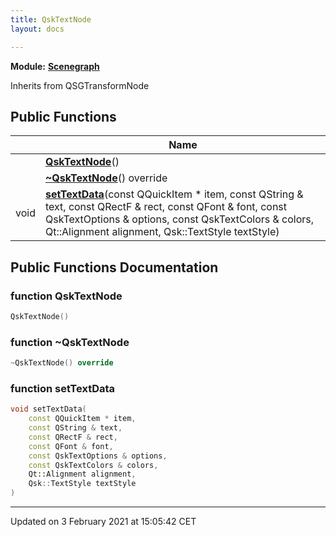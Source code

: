 ```yaml
---
title: QskTextNode
layout: docs

---
```



**Module:** **[Scenegraph](/docs/modules/group__Scenegraph/)**



Inherits from QSGTransformNode

## Public Functions

|                | Name           |
| -------------- | -------------- |
| | **[QskTextNode](/docs/classes/classQskTextNode/#function-qsktextnode)**() |
| | **[~QskTextNode](/docs/classes/classQskTextNode/#function-~qsktextnode)**() override |
| void | **[setTextData](/docs/classes/classQskTextNode/#function-settextdata)**(const QQuickItem * item, const QString & text, const QRectF & rect, const QFont & font, const QskTextOptions & options, const QskTextColors & colors, Qt::Alignment alignment, Qsk::TextStyle textStyle) |

## Public Functions Documentation

### function QskTextNode

```cpp
QskTextNode()
```


### function ~QskTextNode

```cpp
~QskTextNode() override
```


### function setTextData

```cpp
void setTextData(
    const QQuickItem * item,
    const QString & text,
    const QRectF & rect,
    const QFont & font,
    const QskTextOptions & options,
    const QskTextColors & colors,
    Qt::Alignment alignment,
    Qsk::TextStyle textStyle
)
```


-------------------------------

Updated on  3 February 2021 at 15:05:42 CET